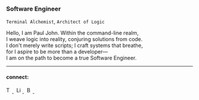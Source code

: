 <h3>Software Engineer</h3>
<p><code>Terminal Alchemist</code>, <code>Architect of Logic</code></p>

<p>Hello, I am Paul John. Within the command-line realm,<br>
I weave logic into reality, conjuring solutions from code.<br>
I don't merely write scripts; I craft systems that breathe,<br>
for I aspire to be more than a developer—<br>
I am on the path to become a true Software Engineer.</p>

<hr> <!-- Horizontal Line -->

<h4>connect:</h4>

<p>
  <a href="https://twitter.com/namestarlit">
    <img src="https://cdn.simpleicons.org/twitter/f5f5f5" alt="Twitter" height="16" width="16">
  </a>&nbsp;
  <a href="https://www.linkedin.com/in/namestarlit/">
    <img src="https://cdn.simpleicons.org/linkedin/f5f5f5" alt="LinkedIn" height="16" width="16">
  </a>&nbsp;
  <a href="https://bento.me/starlit">
    <img src="https://cdn.simpleicons.org/bento/f5f5f5" alt="Bento" height="16" width="16">
  </a>&nbsp;
</p>
